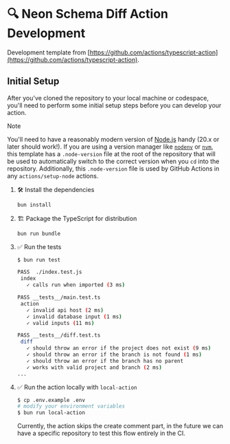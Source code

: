 # 🔍 Neon Schema Diff Action Development

Development template from
[https://github.com/actions/typescript-action](https://github.com/actions/typescript-action).

## Initial Setup

After you've cloned the repository to your local machine or codespace, you'll
need to perform some initial setup steps before you can develop your action.

> [!NOTE]
>
> You'll need to have a reasonably modern version of
> [Node.js](https://nodejs.org) handy (20.x or later should work!). If you are
> using a version manager like [`nodenv`](https://github.com/nodenv/nodenv) or
> [`nvm`](https://github.com/nvm-sh/nvm), this template has a `.node-version`
> file at the root of the repository that will be used to automatically switch
> to the correct version when you `cd` into the repository. Additionally, this
> `.node-version` file is used by GitHub Actions in any `actions/setup-node`
> actions.

1. :hammer_and_wrench: Install the dependencies

   ```bash
   bun install
   ```

1. :building_construction: Package the TypeScript for distribution

   ```bash
   bun run bundle
   ```

1. :white_check_mark: Run the tests

   ```bash
   $ bun run test

   PASS  ./index.test.js
    index
      ✓ calls run when imported (3 ms)

   PASS __tests__/main.test.ts
    action
      ✓ invalid api host (2 ms)
      ✓ invalid database input (1 ms)
      ✓ valid inputs (11 ms)

   PASS __tests__/diff.test.ts
    diff
      ✓ should throw an error if the project does not exist (9 ms)
      ✓ should throw an error if the branch is not found (1 ms)
      ✓ should throw an error if the branch has no parent
      ✓ works with valid project and branch (2 ms)
   ...
   ```

1. :white_check_mark: Run the action locally with `local-action`

   ```bash
   $ cp .env.example .env
   # modify your environment variables
   $ bun run local-action
   ```

   Currently, the action skips the create comment part, in the future we can
   have a specific repository to test this flow entirely in the CI.
